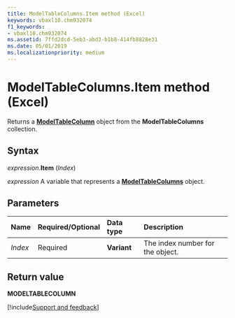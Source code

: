 ```yaml
---
title: ModelTableColumns.Item method (Excel)
keywords: vbaxl10.chm932074
f1_keywords:
- vbaxl10.chm932074
ms.assetid: 7ffd2dcd-5eb3-abd3-b1b8-414fb8828e31
ms.date: 05/01/2019
ms.localizationpriority: medium
---
```



# ModelTableColumns.Item method (Excel)

Returns a **[ModelTableColumn](Excel.modeltablecolumn.md)** object from the **ModelTableColumns** collection.


## Syntax

_expression_.**Item** (_Index_)

_expression_ A variable that represents a **[ModelTableColumns](Excel.modeltablecolumns.md)** object.


## Parameters

|Name|Required/Optional|Data type|Description|
|:-----|:-----|:-----|:-----|
| _Index_|Required|**Variant**|The index number for the object.|

## Return value

**MODELTABLECOLUMN**




[!include[Support and feedback](~/includes/feedback-boilerplate.md)]